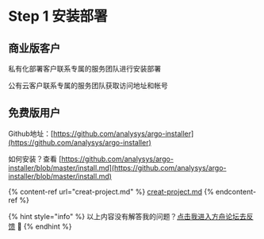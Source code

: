 # Step 1 安装部署

## 商业版客户

私有化部署客户联系专属的服务团队进行安装部署

公有云客户联系专属的服务团队获取访问地址和帐号

## 免费版用户

Github地址：[https://github.com/analysys/argo-installer](https://github.com/analysys/argo-installer)

如何安装？查看 [https://github.com/analysys/argo-installer/blob/master/install.md](https://github.com/analysys/argo-installer/blob/master/install.md)

{% content-ref url="creat-project.md" %}
[creat-project.md](creat-project.md)
{% endcontent-ref %}

{% hint style="info" %}
以上内容没有解答我的问题？[点击我进入方舟论坛去反馈](https://www.analysysdata.com/forum/index) 🚀
{% endhint %}

